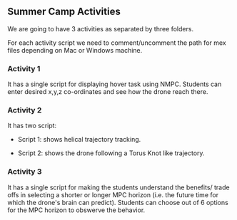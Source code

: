 
## Summer Camp Activities

We are going to have 3 activities as separated by three folders.

For each activity script we need to comment/uncomment the path for mex files depending on Mac or Windows machine.

### Activity 1

It has a single script for displaying hover task using NMPC. Students can enter desired x,y,z co-ordinates and see how the drone reach there.

### Activity 2

It has two script:

* Script 1: shows helical trajectory tracking.

* Script 2: shows the drone following a Torus Knot like trajectory.


### Activity 3

It has a single script for making the students understand the benefits/ trade offs in selecting a shorter or longer MPC horizon (i.e. the future time for which the drone's brain can predict). Students can choose out of 6 options for the MPC horizon to obswerve the behavior.
